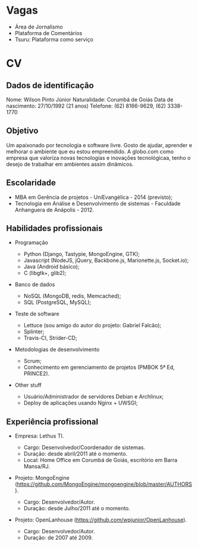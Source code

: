 Vagas
=====

* Área de Jornalismo
* Plataforma de Comentários
* Tsuru: Plataforma como serviço

CV
==

Dados de identificação
----------------------

Nome: Wilson Pinto Júnior
Naturalidade: Corumbá de Goiás
Data de nascimento: 27/10/1992 (21 anos)
Telefone: (62) 8166-9629, (62) 3338-1770


Objetivo
--------

Um apaixonado por tecnologia e software livre. Gosto de ajudar, aprender e melhorar o ambiente que eu estou empreendido. A globo.com como empresa que valoriza novas tecnologias e inovações tecnológicaa, tenho o desejo de trabalhar em ambientes assim dinâmicos.



Escolaridade
------------

* MBA em Gerência de projetos - UniEvangélica - 2014 (previsto);
* Tecnologia em Análise e Desenvolvimento de sistemas - Faculdade Anhanguera de Anápolis - 2012.

Habilidades profissionais
-------------------------

* Programação
   * Python (Django, Tastypie, MongoEngine, GTK);
   * Javascript (NodeJS, jQuery, Backbone.js, Marionette.js, Socket.io);
   * Java (Android básico);
   * C (libgtk+, glib2);

* Banco de dados
  * NoSQL (MongoDB, redis, Memcached);
  * SQL (PostgreSQL, MySQL);

* Teste de software
  * Lettuce (sou amigo do autor do projeto: Gabriel Falcão);
  * Splinter;
  * Travis-CI, Strider-CD;

* Metodologias de desenvolvimento
  * Scrum;
  * Conhecimento em gerenciamento de projetos (PMBOK 5ª Ed, PRINCE2).

* Other stuff
  * Usuário/Administrador de servidores Debian e Archlinux;
  * Deploy de aplicações usando Nginx + UWSGI;


Experiência profissional
------------------------

* Empresa: Lethus TI.
  * Cargo: Desenvolvedor/Coordenador de sistemas.
  * Duração: desde abril/2011 até o momento.
  * Local: Home Office em Corumbá de Goiás, escritório em Barra Mansa/RJ.

* Projeto: MongoEngine (https://github.com/MongoEngine/mongoengine/blob/master/AUTHORS).
  * Cargo: Desenvolvedor/Autor.
  * Duração: desde Julho/2011 até o momento.

* Projeto: OpenLanhouse (https://github.com/wpjunior/OpenLanhouse).
  * Cargo: Desenvolvedor/Autor.
  * Duração: de 2007 até 2009.



